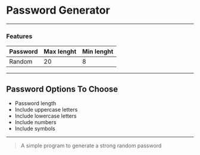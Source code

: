 # Password Generator

---

### Features

|Password|Max lenght|Min lenght|
|--------|----------|----------|
|Random|20|8|

---

## Password Options To Choose

* Password length
* Include uppercase letters
* Include lowercase letters
* Include numbers
* Include symbols

---

> A simple program to generate a strong random password
